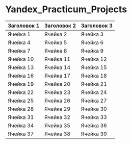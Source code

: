 # Yandex_Practicum_Projects

| Заголовок 1 | Заголовок 2 | Заголовок 3 |
| ----------- | ----------- | ----------- |
| Ячейка 1    | Ячейка 2    | Ячейка 3    |
| Ячейка 4    | Ячейка 5    | Ячейка 6    |
| Ячейка 7    | Ячейка 8    | Ячейка 9    |
| Ячейка 10   | Ячейка 11   | Ячейка 12   |
| Ячейка 13   | Ячейка 14   | Ячейка 15   |
| Ячейка 16   | Ячейка 17   | Ячейка 18   |
| Ячейка 19   | Ячейка 20   | Ячейка 21   |
| Ячейка 22   | Ячейка 23   | Ячейка 24   |
| Ячейка 25   | Ячейка 26   | Ячейка 27   |
| Ячейка 28   | Ячейка 29   | Ячейка 30   |
| Ячейка 31   | Ячейка 32   | Ячейка 33   |
| Ячейка 34   | Ячейка 35   | Ячейка 36   |
| Ячейка 37   | Ячейка 38   | Ячейка 39   |


